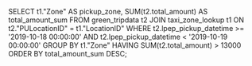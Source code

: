 SELECT 
  t1."Zone" AS pickup_zone,
  SUM(t2.total_amount) AS total_amount_sum
FROM green_tripdata t2
JOIN taxi_zone_lookup t1
  ON t2."PULocationID" = t1."LocationID"
WHERE t2.lpep_pickup_datetime >= '2019-10-18 00:00:00' 
  AND t2.lpep_pickup_datetime < '2019-10-19 00:00:00'
GROUP BY t1."Zone"
HAVING SUM(t2.total_amount) > 13000
ORDER BY total_amount_sum DESC;

